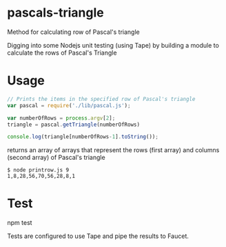 # pascals-triangle
Method for calculating row of Pascal's triangle

Digging into some Nodejs unit testing (using Tape) by building a module to calculate the rows of Pascal's Triangle

# Usage
```javascript
// Prints the items in the specified row of Pascal's triangle
var pascal = require('./lib/pascal.js');

var numberOfRows = process.argv[2];
triangle = pascal.getTriangle(numberOfRows)

console.log(triangle[numberOfRows-1].toString());
```
returns an array of arrays that represent the rows (first array) and columns (second array) of Pascal's triangle
```
$ node printrow.js 9
1,8,28,56,70,56,28,8,1
```


# Test
npm test

Tests are configured to use Tape and pipe the results to Faucet.
